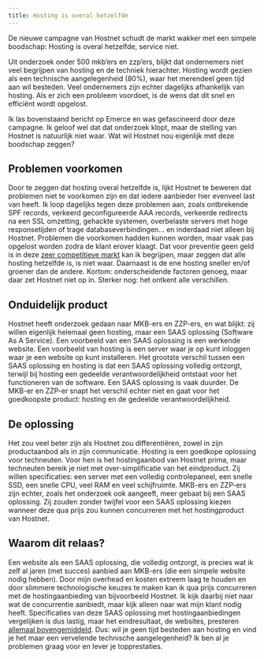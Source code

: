 ```yaml
---
title: Hosting is overal hetzelfde
---
```


De nieuwe campagne van Hostnet schudt de markt wakker met een simpele boodschap: Hosting is overal hetzelfde, service niet. 

Uit onderzoek onder 500 mkb’ers en zzp’ers, blijkt dat ondernemers niet veel begrijpen van hosting en de techniek hierachter. Hosting wordt gezien als een technische aangelegenheid (80%), waar het merendeel geen tijd aan wil besteden. Veel ondernemers zijn echter dagelijks afhankelijk van hosting. Als er zich een probleem voordoet, is de wens dat dit snel en efficiënt wordt opgelost.

Ik las bovenstaand bericht op Emerce en was gefascineerd door deze campagne. Ik geloof wel dat dat onderzoek klopt, maar de stelling van Hostnet is natuurlijk niet waar. Wat wil Hostnet nou eigenlijk met deze boodschap zeggen?

## Problemen voorkomen

Door te zeggen dat hosting overal hetzelfde is, lijkt Hostnet te beweren dat problemen niet te voorkomen zijn en dat iedere aanbieder hier evenveel last van heeft. Ik loop dagelijks tegen deze problemen aan, zoals ontbrekende SPF records, verkeerd geconfigureerde AAA records, verkeerde redirects na een SSL omzetting, gehackte systemen, overbelaste servers met hoge responsetijden of trage databaseverbindingen... en inderdaad niet alleen bij Hostnet. Problemen die voorkomen hadden kunnen worden, maar vaak pas opgelost worden zodra de klant erover klaagt. Dat voor preventie geen geld is in deze [zeer competitieve markt](https://www.usecue.com/blog/the-race-to-zero-in-webhosting/) kan ik begrijpen, maar zeggen dat alle hosting hetzelfde is, is niet waar. Daarnaast is de ene hosting sneller en/of groener dan de andere. Kortom: onderscheidende factoren genoeg, maar daar zet Hostnet niet op in. Sterker nog: het ontkent alle verschillen.

## Onduidelijk product

Hostnet heeft onderzoek gedaan naar MKB-ers en ZZP-ers, en wat blijkt: zij willen eigenlijk helemaal geen hosting, maar een SAAS oplossing (Software As A Service). Een voorbeeld van een SAAS oplossing is een werkende website. Een voorbeeld van hosting is een server waar je op kunt inloggen waar je een website op kunt installeren. Het grootste verschil tussen een SAAS oplossing en hosting is dat een SAAS oplossing volledig ontzorgt, terwijl bij hosting een gedeelde verantwoordelijkheid ontstaat voor het functioneren van de software. Een SAAS oplossing is vaak duurder. De MKB-er en ZZP-er snapt het verschil echter niet en gaat voor het goedkoopste product: hosting en de gedeelde verantwoordelijkheid.

## De oplossing

Het zou veel beter zijn als Hostnet zou differentiëren, zowel in zijn productaanbod als in zijn communicatie. Hosting is een goedkope oplossing voor techneuten. Voor hen is het hostingaanbod van Hostnet prima, maar techneuten bereik je niet met over-simplificatie van het eindproduct. Zij willen specificaties: een server met een volledig controlepaneel, een snelle SSD, een snelle CPU, veel RAM en veel schijfruimte. MKB-ers en ZZP-ers zijn echter, zoals het onderzoek ook aangeeft, meer gebaat bij een SAAS oplossing. Zij zouden zonder twijfel voor een SAAS oplossing kiezen wanneer deze qua prijs zou kunnen concurreren met het hostingproduct van Hostnet.

## Waarom dit relaas?

Een website als een SAAS oplossing, die volledig ontzorgt, is precies wat ik zelf al jaren (met succes) aanbied aan MKB-ers (die een simpele website nodig hebben). Door mijn overhead en kosten extreem laag te houden en door slimmere technologische keuzes te maken kan ik qua prijs concurreren met de hostingaanbieding van bijvoorbeeld Hostnet. Ik kijk daarbij niet naar wat de concurrentie aanbiedt, maar kijk alleen naar wat mijn klant nodig heeft. Specificaties van deze SAAS oplossing met hostingaanbiedingen vergelijken is dus lastig, maar het eindresultaat, de websites, presteren [allemaal bovengemiddeld](https://www.usecue.nl/portfolio/de-babywegwijzer/). Dus: wil je geen tijd besteden aan hosting en vind je het maar een vervelende technische aangelegenheid? Ik ben al je problemen graag voor en lever je topprestaties.